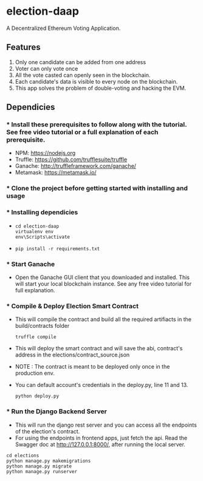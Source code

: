 # election-daap
A Decentralized Ethereum Voting Application. 

## Features
1. Only one candidate can be added from one address
2. Voter can only vote once
3. All the vote casted can openly seen in the blockchain.
3. Each candidate's data is visible to every node on the blockchain.
4. This app solves the problem of double-voting and hacking the EVM.

## Dependicies
### * Install these prerequisites to follow along with the tutorial. See free video tutorial or a full explanation of each prerequisite. 
  - NPM: https://nodejs.org 
  - Truffle: https://github.com/trufflesuite/truffle 
  - Ganache: http://truffleframework.com/ganache/ 
  - Metamask: https://metamask.io/ 
  
### * Clone the project before getting started with installing and usage
### * Installing dependicies 
  - ```
    cd election-daap
    virtualenv env
    env\Scripts\activate
    ```
  - ```
    pip install -r requirements.txt
    ```
### * Start Ganache
  - Open the Ganache GUI client that you downloaded and installed. This will start your local blockchain instance. See any free video tutorial for full explanation.

### * Compile & Deploy Election Smart Contract
  - This will compile the contract and build all the required artifiacts in the build/contracts folder
    ```
    truffle compile
    ```
   
  - This will deploy the smart contract and will save the abi, contract's address in the elections/contract_source.json 
  - NOTE : The contract is meant to be deployed only once in the production env. 
  - You can default account's credentials in the deploy.py, line 11 and 13.
    ```
    python deploy.py
    ```
### * Run the Django Backend Server
  - This will run the django rest server and you can access all the endpoints of the election's contract.
  - For using the endpoints in frontend apps, just fetch the api. Read the Swagger doc at http://127.0.0.1:8000/, after running the local server.
  ```
  cd elections
  python manage.py makemigrations
  python manage.py migrate
  python manage.py runserver
  ```
